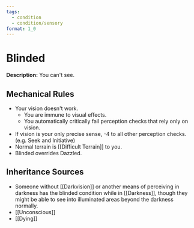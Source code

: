 ```yaml
---
tags:
  - condition
  - condition/sensory
format: 1_0
---
```

# Blinded

**Description:** You can't see.

## Mechanical Rules

- Your vision doesn't work.
	- You are immune to visual effects.  
	- You automatically critically fail perception checks that rely only on vision.  
- If vision is your only precise sense, -4 to all other perception checks.  (e.g. Seek and Initiative)
- Normal terrain is [[Difficult Terrain]] to you. 
- Blinded overrides Dazzled.

## Inheritance Sources

-  Someone without [[Darkvision]] or another means of perceiving in darkness has the blinded condition while in [[Darkness]], though they might be able to see into illuminated areas beyond the darkness normally.
- [[Unconscious]]
- [[Dying]]
